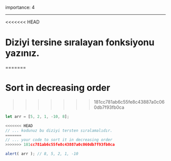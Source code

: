 importance: 4

---

<<<<<<< HEAD
# Diziyi tersine sıralayan fonksiyonu yazınız.
=======
# Sort in decreasing order
>>>>>>> 181cc781ab6c55fe8c43887a0c060db7f93fb0ca

```js
let arr = [5, 2, 1, -10, 8];

<<<<<<< HEAD
// ... kodunuz bu diziyi tersten sıralamalıdır.
=======
// ... your code to sort it in decreasing order
>>>>>>> 181cc781ab6c55fe8c43887a0c060db7f93fb0ca

alert( arr ); // 8, 5, 2, 1, -10
```

